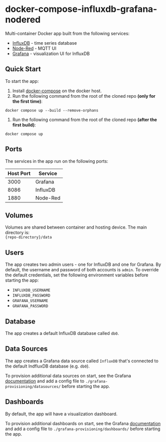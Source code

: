 # docker-compose-influxdb-grafana-nodered

Multi-container Docker app built from the following services:

* [InfluxDB](https://github.com/influxdata/influxdb) - time series database
* [Node-Red](https://github.com/node-red/node-red) - MQTT UI
* [Grafana](https://github.com/grafana/grafana) - visualization UI for InfluxDB

## Quick Start

To start the app:

1. Install [docker-compose](https://docs.docker.com/compose/install/) on the docker host.
1. Run the following command from the root of the cloned repo **(only for the first time)**:
```
docker compose up --build --remove-orphans
```
1. Run the following command from the root of the cloned repo **(after the first build)**:
```
docker compose up
```

## Ports

The services in the app run on the following ports:

| Host Port | Service |   
| - | - |   
| 3000 | Grafana |   
| 8086 | InfluxDB |   
| 1880 | Node-Red |

## Volumes

Volumes are shared between container and hosting device. The main directory is:  
```{repo-directory}/data```

## Users

The app creates two admin users - one for InfluxDB and one for Grafana. By default, the username and password of both accounts is `admin`. To override the default credentials, set the following environment variables before starting the app:

* `INFLUXDB_USERNAME`
* `INFLUXDB_PASSWORD`
* `GRAFANA_USERNAME`
* `GRAFANA_PASSWORD`

## Database

The app creates a default InfluxDB database called `db0`.

## Data Sources

The app creates a Grafana data source called `InfluxDB` that's connected to the default IndfluxDB database (e.g. `db0`).

To provision additional data sources on start, see the Grafana [documentation](http://docs.grafana.org/administration/provisioning/#datasources) and add a config file to `./grafana-provisioning/datasources/` before starting the app.

## Dashboards

By default, the app will have a visualization dashboard.

To provision additional dashboards on start, see the Grafana [documentation](http://docs.grafana.org/administration/provisioning/#dashboards) and add a config file to `./grafana-provisioning/dashboards/` before starting the app.
